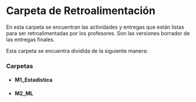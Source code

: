 # Carpeta de Retroalimentación

En esta carpeta se encuentran las actividades y entregas que están listas para ser retroalimentadas por los profesores. Son las versiones borrador de las entregas finales. 

Esta carpeta se encuentra dividida de la siguiente manera:

### Carpetas

* #### M1_Estadistica
* #### M2_ML




